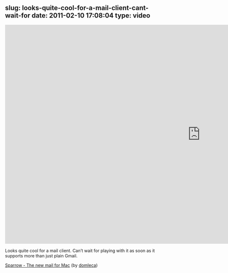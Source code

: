 slug: looks-quite-cool-for-a-mail-client-cant-wait-for
date: 2011-02-10 17:08:04
type: video
---

<iframe src="http://player.vimeo.com/video/19659649" width="1280" height="720" frameborder="0"></iframe>

Looks quite cool for a mail client. Can’t wait for playing with it as soon as it supports more than just plain Gmail. 

 [Sparrow - The new mail for Mac](http://vimeo.com/19659649#embed) (by [domleca](http://vimeo.com/user2649817))
